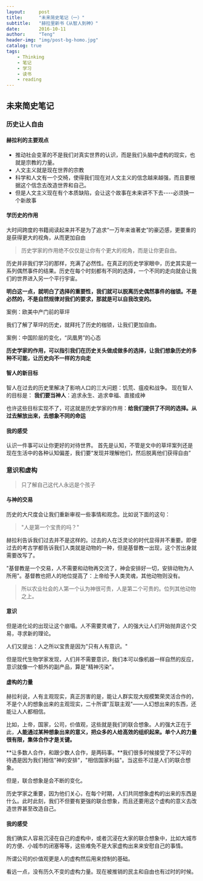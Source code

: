 ```yaml
---
layout:     post
title:      "未来简史笔记（一）"
subtitle:   "赫拉里新书《从智人到神》"
date:       2016-10-11
author:     "Teng"
header-img: "img/post-bg-homo.jpg"
catalog: true
tags:
    - Thinking
    - 笔记
    - 学习
    - 读书
    - reading
---
```


## 未来简史笔记

### 历史让人自由

#### 赫拉利的主要观点

- 推动社会变革的不是我们对真实世界的认识，而是我们头脑中虚构的现实，也就是宗教的力量。
- 人文主义就是现在世界的宗教
- 科学和人文有一个交椅，使得我们现在对人文主义的信念越来越强，而且要根据这个信念去改造世界和自己。
- 但是人文主义现在有个本质缺陷，会让这个故事在未来讲不下去----必须换一个新故事

#### 学历史的作用

大时间跨度的书籍阅读起来并不是为了追求“一万年来谁著史”的豪迈感，更要重的是获得更大的视角，从而更加自由

> 历史学家的作用绝不仅仅是让你有个更大的视角，而是让你更自由。

历史并非我们学习的那样，充满了必然性。在真正的历史学家眼中，历史其实是一系列偶然事件的结果。历史在每个时刻都有不同的选择，一个不同的走向就会让我们的世界进入另一个平行宇宙。

**明白这一点，就明白了选择的重要性，我们就可以脱离历史偶然事件的枷锁。不是必然的，不是自然规律对我们的要求，那就是可以自我改变的。**

案例：欧美中产门前的草坪

我们了解了草坪的历史，就拜托了历史的枷锁，让我们更加自由。

案例：中国阶层的变化，“凤凰男”的心态

**历史学家的作用，可以指引我们在历史关头做成做多的选择，让我们想象历史的多种不可能，让历史向不一样的方向走**

#### 智人的新目标

智人在过去的历史里解决了影响人口的三大问题：饥荒、瘟疫和战争。
现在智人的目标是：
**我们要当神人**：追求永生、追求幸福、直接成神

也许这些目标实现不了，可这就是历史学家的作用：**给我们提供了不同的选择。从过去解放出来，去想象不同的命运**

#### 我的感受

认识一件事可以让你更好的对待世界。
首先是认知，不管是文中的草坪案列还是现在生活中的各种认知偏差，我们要“发现并理解他们，然后脱离他们获得自由”

### 意识和虚构

> 只了解自己这代人永远是个孩子

#### 与神的交易
历史的大尺度会让我们重新审视一些事情和观念。比如说下面的这句：

> "人是第一个宝贵的吗？"

赫拉利告诉我们过去并不是这样的。过去的人在泛灵论的时代显得并不重要。即便过去的考古学都告诉我们人类就是动物的一种，但是基督教一出现，这个苦出身就需要改写了。

"基督教是一个交易，人不需要和动物再交流了，神会安排好一切，安排动物为人所用"。基督教也把人的地位提高了：上帝给予人类灵魂，其他动物则没有。

> 所以农业社会的人第一个认为神很可贵，人是第二个可贵的。位列其他动物之上。

#### 意识

但是进化论的出现让这个崩塌。人不需要灵魂了，人的强大让人们开始抛弃这个交易，寻求新的理论。

人们又提出：人之所以宝贵是因为"只有人有意识。"

但是现代生物学家发现，人们并不需要意识，我们本可以像机器一样自然的反应，意识就像一个额外的副产品，算是"精神污染"。

#### 虚构的力量
赫拉利说，人有主观现实，真正厉害的是，能让人群实现大规模繁荣灵活合作的，不是个人的想象出来的主观现实，二十所谓"互联主观"——人幻想出来的东西，还能让人人都相信。

比如，上帝，国家，公司，价值观，这些就是我们的联合想象。人的强大正在于此，**人能通过某种想象出来的意义，把众多的人给高效的组织起来。单个人的力量很有限，集体合作才是关键。**

**让多数人合作，和跟少数人合作，是两码事。**我们很多时候接受了不公平的待遇是因为我们相信"神的安排"，"相信国家利益"。当这些不过是人们的联合想象。

但是，联合想象是会不断的变化。

历史学家之重要，因为他们关心，在每个时期，人们共同想象虚构的出来的东西是什么。此时此刻，我们不但要有更强的联合想象，而且还要用这个虚构的意义去改造世界甚至改造自己。

#### 我的感受

我们确实人容易沉浸在自己的虚构中，或者沉浸在大家的联合想象中，比如大城市的方便、小城市的闭塞等等，这些难免不是大家虚构出来来安慰自己的事情。

所谓公司的价值观更是人的虚构然后用来控制的基础。

看远一点，没有历久不变的虚构力量。现在被推销的民主和自由也有过时的时候。
